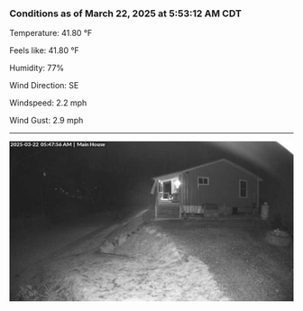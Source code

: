 ### Conditions as of March 22, 2025 at 5:53:12 AM CDT 

Temperature: 41.80 &deg;F

Feels like: 41.80 &deg;F

Humidity: 77%

Wind Direction: SE

Windspeed: 2.2 mph

Wind Gust: 2.9 mph

---

<img src="./images/latest.jpeg"/>

